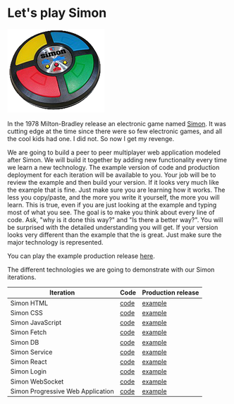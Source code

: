 # Let's play Simon

![Simon](simon.png)

In the 1978 Milton-Bradley release an electronic game named [Simon](<https://en.wikipedia.org/wiki/Simon_(game)>). It was cutting edge at the time since there were so few electronic games, and all the cool kids had one. I did not. So now I get my revenge.

We are going to build a peer to peer multiplayer web application modeled after Simon. We will build it together by adding new functionality every time we learn a new technology. The example version of code and production deployment for each iteration will be available to you. Your job will be to review the example and then build your version. If it looks very much like the example that is fine. Just make sure you are learning how it works. The less you copy/paste, and the more you write it yourself, the more you will learn. This is true, even if you are just looking at the example and typing most of what you see. The goal is to make you think about every line of code. Ask, "why is it done this way?" and "Is there a better way?". You will be surprised with the detailed understanding you will get. If your version looks very different than the example that the is great. Just make sure the major technology is represented.

You can play the example production release [here](https://simon.cs260.click).

The different technologies we are going to demonstrate with our Simon iterations.

| Iteration                         | Code                                                                 | Production release                            |
| --------------------------------- | -------------------------------------------------------------------- | --------------------------------------------- |
| Simon HTML                        | [code](https://github.com/webprogramming260/simon-html#readme)       | [example](https://simon-html.cs260.com)       |
| Simon CSS                         | [code](https://github.com/webprogramming260/simon-css#readme)        | [example](https://simon-css.cs260.com)        |
| Simon JavaScript                  | [code](https://github.com/webprogramming260/simon-javascript#readme) | [example](https://simon-javascript.cs260.com) |
| Simon Fetch                       | [code](https://github.com/webprogramming260/simon-fetch#readme)      | [example](https://simon-fetch.cs260.com)      |
| Simon DB                          | [code](https://github.com/webprogramming260/simon-db#readme)         | [example](https://simon-db.cs260.com)         |
| Simon Service                     | [code](https://github.com/webprogramming260/simon-service#readme)    | [example](https://simon-service.cs260.com)    |
| Simon React                       | [code](https://github.com/webprogramming260/simon-react#readme)      | [example](https://simon-react.cs260.com)      |
| Simon Login                       | [code](https://github.com/webprogramming260/simon-login#readme)      | [example](https://simon-login.cs260.com)      |
| Simon WebSocket                   | [code](https://github.com/webprogramming260/simon-websocket#readme)  | [example](https://simon-websocket.cs260.com)  |
| Simon Progressive Web Application | [code](https://github.com/webprogramming260/simon-pwa#readme)        | [example](https://simon-pwa.cs260.com)        |
